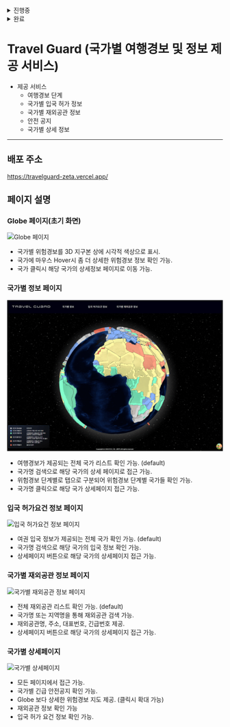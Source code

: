 <details>
<summary>진행중</summary>
- [ ] GeoJSON과 여행경보 API fetch 데이터를 병합하여 Globe 렌더링 시 반복된 비교 연산 줄이기(필요성 판단 중).
- [ ] (추후) 국가별 커뮤니티 게시판, 국가별 채팅방 구현(백엔드 도)

</details>

<details>
<summary>완료</summary>

- [x] 데이터 fetch 오류 시, 재 요청 구현.
- [x] react-helment을 이용한 SEO 최적화.
- [x] react-globe-gl을 이용한 지구 구현.
- [x] Globe에 GeoJSON 정보를 이용 국가 Polygon 적용.
- [x] Globe 국가 타일에 Fetch 받아온 위험경보 매치
- [x] Globe의 Polygon에 마우스 Hover시 해당 국가 내용 표시.
- [x] React-Query와 axios를 활용하여 API fetch 훅 작성.
- [x] 여행경보 API + 입국 허가요건 정보 API를 fetch 받은 후 새로운 데이터 타입을 반환하는 util 함수 작성(useMemo 활용하여 새로운 fetch시에만 연산).
- [x] 입국 허가요건 정보 페이지 구현.
- [x] 국가별 재외공관 정보 페이지 구현.
- [x] 국가별 상세페이지 구현.
- [x] 모달 창 구현.
- [x] Globe의 Polygon 클릭시 상세 페이지 이동 구현.
- [x] Mobile, LargeMobile, Tablet, LargeTablet, Desktop 반응형 레이아웃 구현.
- [x]글로벌 Theme을 이용한 레이아웃 정형화*(개선 예정)*
- [x] Suspense와 React Query의 isLoading을 활용하여, 데이터 fetch 중 대체 컨텐츠 보여주기.
- [x] import lazy를 이용하여 렌더링 속도 향상 시키기.

</details>

# Travel Guard (국가별 여행경보 및 정보 제공 서비스)

- 제공 서비스
  - 여행경보 단계
  - 국가별 입국 허가 정보
  - 국가별 재외공관 정보
  - 안전 공지
  - 국가별 상세 정보

---

## 배포 주소

https://travelguard-zeta.vercel.app/

## 페이지 설명

### Globe 페이지(초기 화면)

![Globe 페이지](./docs/Globe.gif)

- 국가별 위험경보를 3D 지구본 상에 시각적 색상으로 표시.
- 국가에 마우스 Hover시 좀 더 상세한 위험경보 정보 확인 가능.
- 국가 클릭시 해당 국가의 상세정보 페이지로 이동 가능.

### 국가별 정보 페이지

![국가별 정보 페이지](./docs/Countries.gif)

- 여행경보가 제공되는 전체 국가 리스트 확인 가능. (default)
- 국가명 검색으로 해당 국가의 상세 페이지로 접근 가능.
- 위험경보 단계별로 탭으로 구분되어 위험경보 단계별 국가들 확인 가능.
- 국가명 클릭으로 해당 국가 상세페이지 접근 가능.

### 입국 허가요건 정보 페이지

![입국 허가요건 정보 페이지](./docs/Permission.gif)

- 여권 입국 정보가 제공되는 전체 국가 확인 가능. (default)
- 국가명 검색으로 해당 국가의 입국 정보 확인 가능.
- 상세페이지 버튼으로 해당 국가의 상세페이지 접근 가능.

### 국가별 재외공관 정보 페이지

![국가별 재외공관 정보 페이지](./docs/Embassies.gif)

- 전체 재외공관 리스트 확인 가능. (default)
- 국가명 또는 지역명을 통해 재외공관 검색 가능.
- 재외공관명, 주소, 대표번호, 긴급번호 제공.
- 상세페이지 버튼으로 해당 국가의 상세페이지 접근 가능.

### 국가별 상세페이지

![국가별 상세페이지](./docs/detail.gif)

- 모든 페이지에서 접근 가능.
- 국가별 긴급 안전공지 확인 가능.
- Globe 보다 상세한 위험경보 지도 제공. (클릭시 확대 가능)
- 재외공관 정보 확인 가능
- 입국 허가 요건 정보 확인 가능.
